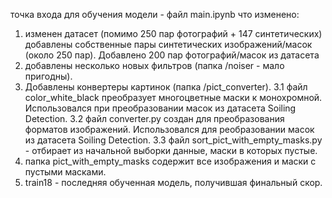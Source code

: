 точка входа для обучения модели - файл main.ipynb
что изменено: 
1. изменен датасет (помимо 250 пар фотографий + 147 синтетических) добавлены собственные пары синтетических изображений/масок (около 250 пар). Добавлено 200 пар фотографий/масок из датасета
2. добавлены несколько новых фильтров (папка /noiser - мало пригодны). 
3. Добавлены конвертеры картинок (папка /pict_converter). 
3.1 файл color_white_black преобразует многоцветные маски к монохромной. Использовался при преобразовании масок из датасета Soiling Detection.
3.2 файл converter.py создан для преобразования форматов изображений. Использовался для реобразовании масок из датасета Soiling Detection.
3.3 файл sort_pict_with_empty_masks.py - отбирает из начальной выборки данные, маски в которых пустые.
4. папка pict_with_empty_masks содержит все изображения и маски с пустыми масками.
5. train18 - последняя обученная модель, получившая финальный скор.
